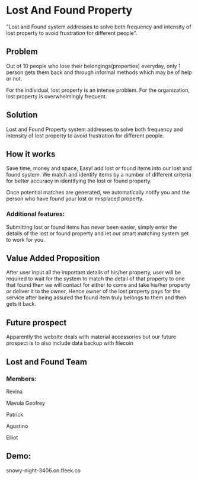 # Lost And Found Property
"Lost and Found system addresses to solve both frequency and intensity of lost property to avoid frustration for different people".
## Problem
Out of 10 people who lose their belongings(properties) everyday, only 1 person gets them back and through informal methods which may be of help or not.

For the individual, lost property is an intense problem. For the organization, lost property is overwhelmingly frequent.
## Solution
Lost and Found Property system addresses to solve both frequency and intensity of lost property to avoid frustration for different people.
## How it works
Save time, money and space, Easy! add lost or found items into our lost and found system. We match and identify items by a number of different criteria for better accuracy in identifying the lost or found property. 

Once potential matches are generated, we automatically notify you and the person who have found your lost or misplaced property.

### Additional features:
Submitting lost or found items has never been easier, simply enter the details of the lost or found property and let our smart matching system get to work for you.
## Value Added Proposition
After user input all the important details of his/her property, user will be required to wait for the system to match the detail of that property to one that found then we will contact for either to come and take his/her property or deliver it to the owner, Hence owner of the lost property pays for the service after being assured the found item truly belongs to them and then gets it back.
## Future prospect
Apparently the website deals with material accessories but our future prospect is to also include data backup with filecoin
## Lost and Found Team
### Members:

Revina

Mavula Geofrey

Patrick

Agustino

Elliot

## Demo:

snowy-night-3406.on.fleek.co 
